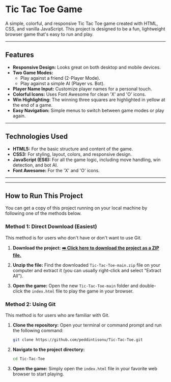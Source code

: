 # Tic Tac Toe Game

A simple, colorful, and responsive Tic Tac Toe game created with HTML, CSS, and vanilla JavaScript. This project is designed to be a fun, lightweight browser game that's easy to run and play.

---

## Features

-   **Responsive Design:** Looks great on both desktop and mobile devices.
-   **Two Game Modes:**
    -   Play against a friend (2-Player Mode).
    -   Play against a simple AI (Player vs. Bot).
-   **Player Name Input:** Customize player names for a personal touch.
-   **Colorful Icons:** Uses Font Awesome for clean 'X' and 'O' icons.
-   **Win Highlighting:** The winning three squares are highlighted in yellow at the end of a game.
-   **Easy Navigation:** Simple menus to switch between game modes or play again.

---

## Technologies Used

-   **HTML5:** For the basic structure and content of the game.
-   **CSS3:** For styling, layout, colors, and responsive design.
-   **JavaScript (ES6):** For all the game logic, including move handling, win detection, and bot AI.
-   **Font Awesome:** For the 'X' and 'O' icons.

---


---

## How to Run This Project

You can get a copy of this project running on your local machine by following one of the methods below.

### Method 1: Direct Download (Easiest)

This method is for users who don't have or don't want to use Git.

1.  **Download the project:**
    **[➡️ Click here to download the project as a ZIP file.](https://github.com/peddintisonu/Tic-Tac-Toe/archive/refs/heads/main.zip)**

2.  **Unzip the file:** Find the downloaded `Tic-Tac-Toe-main.zip` file on your computer and extract it (you can usually right-click and select "Extract All").

3.  **Open the game:** Open the new `Tic-Tac-Toe-main` folder and double-click the `index.html` file to play the game in your browser.

### Method 2: Using Git

This method is for users who are familiar with Git.

1.  **Clone the repository:** Open your terminal or command prompt and run the following command:
    ```bash
    git clone https://github.com/peddintisonu/Tic-Tac-Toe.git
    ```

2.  **Navigate to the project directory:**
    ```bash
    cd Tic-Tac-Toe
    ```

3.  **Open the game:** Simply open the `index.html` file in your favorite web browser to start playing.
